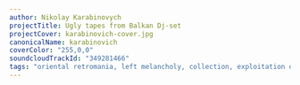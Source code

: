 ```yaml
---
author: Nikolay Karabinovych
projectTitle: Ugly tapes from Balkan Dj-set
projectCover: karabinovich-cover.jpg
canonicalName: karabinovich
coverColor: "255,0,0"
soundcloudTrackId: "349281466"
tags: "oriental retromania, left melancholy, collection, exploitation of hidden motivation, joy acceleration, political dancefloor"
---
```

